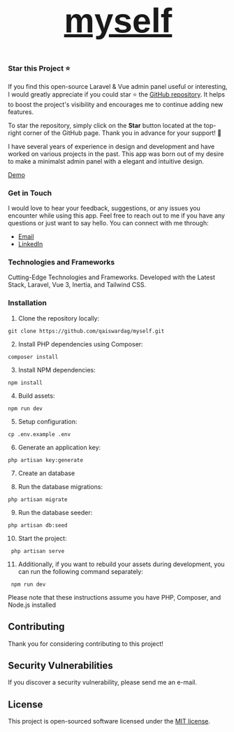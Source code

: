<a href="https://www.myself.myissue.io" target="_blank">
    <h1 align="center" style="font-size: 78px; font-family: 'Jost', sans-serif; text-align: center;">
        myself
    </h1>
</a>

### Star this Project ⭐

If you find this open-source Laravel & Vue admin panel useful or interesting, I would greatly appreciate if you could star ⭐ the [GitHub repository](https://github.com/qaiswardag/myself). It helps to boost the project's visibility and encourages me to continue adding new features.

To star the repository, simply click on the **Star** button located at the top-right corner of the GitHub page. Thank you in advance for your support! 🙌

I have several years of experience in design and development and have worked on various projects in the past. This app was born out of my desire to make a minimalst admin panel with a elegant and intuitive design.

[Demo](https://www.myself.myissue.io)

### Get in Touch

I would love to hear your feedback, suggestions, or any issues you encounter while using this app. Feel free to reach out to me if you have any questions or just want to say hello. You can connect with me through:

-   [Email](mailto:qais.wardag@outlook.com)
-   [LinkedIn](https://www.linkedin.com/in/qaiswardag)

### Technologies and Frameworks

Cutting-Edge Technologies and Frameworks. Developed with the Latest Stack, Laravel, Vue 3, Inertia, and Tailwind CSS.

### Installation

1. Clone the repository locally:

```
git clone https://github.com/qaiswardag/myself.git
```

2. Install PHP dependencies using Composer:

```
composer install
```

3. Install NPM dependencies:

```
npm install
```

4. Build assets:

```
npm run dev
```

5. Setup configuration:

```
cp .env.example .env
```

6. Generate an application key:

```
php artisan key:generate
```

7. Create an database

8. Run the database migrations:

```
php artisan migrate
```

9. Run the database seeder:

```
php artisan db:seed
```

10. Start the project:

```
 php artisan serve
```

11. Additionally, if you want to rebuild your assets during development, you can run the following command separately:

```
 npm run dev
```

Please note that these instructions assume you have PHP, Composer, and Node.js installed

## Contributing

Thank you for considering contributing to this project!

## Security Vulnerabilities

If you discover a security vulnerability, please send me an e-mail.

## License

This project is open-sourced software licensed under the [MIT license](https://opensource.org/licenses/MIT).
